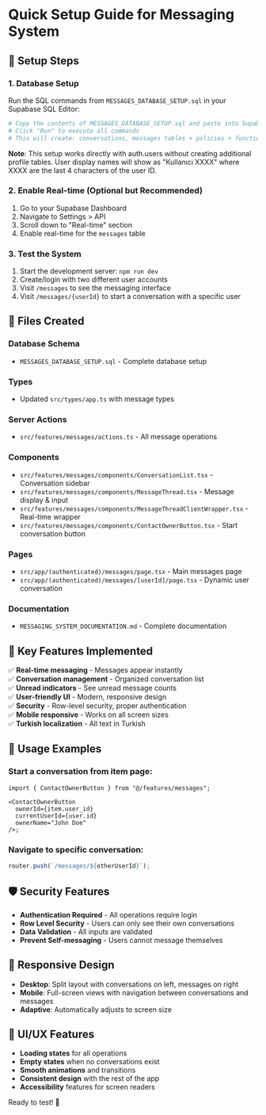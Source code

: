 # Quick Setup Guide for Messaging System

## 🚀 Setup Steps

### 1. Database Setup

Run the SQL commands from `MESSAGES_DATABASE_SETUP.sql` in your Supabase SQL Editor:

```bash
# Copy the contents of MESSAGES_DATABASE_SETUP.sql and paste into Supabase SQL Editor
# Click "Run" to execute all commands
# This will create: conversations, messages tables + policies + functions
```

**Note**: This setup works directly with auth.users without creating additional profile tables. User display names will show as "Kullanıcı XXXX" where XXXX are the last 4 characters of the user ID.

### 2. Enable Real-time (Optional but Recommended)

1. Go to your Supabase Dashboard
2. Navigate to Settings > API
3. Scroll down to "Real-time" section
4. Enable real-time for the `messages` table

### 3. Test the System

1. Start the development server: `npm run dev`
2. Create/login with two different user accounts
3. Visit `/messages` to see the messaging interface
4. Visit `/messages/{userId}` to start a conversation with a specific user

## 📁 Files Created

### Database Schema

- `MESSAGES_DATABASE_SETUP.sql` - Complete database setup

### Types

- Updated `src/types/app.ts` with message types

### Server Actions

- `src/features/messages/actions.ts` - All message operations

### Components

- `src/features/messages/components/ConversationList.tsx` - Conversation sidebar
- `src/features/messages/components/MessageThread.tsx` - Message display & input
- `src/features/messages/components/MessageThreadClientWrapper.tsx` - Real-time wrapper
- `src/features/messages/components/ContactOwnerButton.tsx` - Start conversation button

### Pages

- `src/app/(authenticated)/messages/page.tsx` - Main messages page
- `src/app/(authenticated)/messages/[userId]/page.tsx` - Dynamic user conversation

### Documentation

- `MESSAGING_SYSTEM_DOCUMENTATION.md` - Complete documentation

## 🎯 Key Features Implemented

✅ **Real-time messaging** - Messages appear instantly  
✅ **Conversation management** - Organized conversation list  
✅ **Unread indicators** - See unread message counts  
✅ **User-friendly UI** - Modern, responsive design  
✅ **Security** - Row-level security, proper authentication  
✅ **Mobile responsive** - Works on all screen sizes  
✅ **Turkish localization** - All text in Turkish

## 🔧 Usage Examples

### Start a conversation from item page:

```tsx
import { ContactOwnerButton } from "@/features/messages";

<ContactOwnerButton
  ownerId={item.user_id}
  currentUserId={user.id}
  ownerName="John Doe"
/>;
```

### Navigate to specific conversation:

```typescript
router.push(`/messages/${otherUserId}`);
```

## 🛡️ Security Features

- **Authentication Required** - All operations require login
- **Row Level Security** - Users can only see their own conversations
- **Data Validation** - All inputs are validated
- **Prevent Self-messaging** - Users cannot message themselves

## 📱 Responsive Design

- **Desktop**: Split layout with conversations on left, messages on right
- **Mobile**: Full-screen views with navigation between conversations and messages
- **Adaptive**: Automatically adjusts to screen size

## 🎨 UI/UX Features

- **Loading states** for all operations
- **Empty states** when no conversations exist
- **Smooth animations** and transitions
- **Consistent design** with the rest of the app
- **Accessibility** features for screen readers

Ready to test! 🎉
